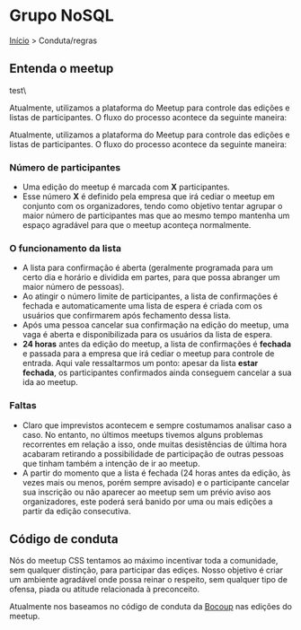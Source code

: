 Grupo NoSQL
======


[Início](../README.md) > Conduta/regras

## Entenda o meetup


test\

Atualmente, utilizamos a plataforma do Meetup para controle das edições e listas de participantes. O fluxo do processo acontece da seguinte maneira:


Atualmente, utilizamos a plataforma do Meetup para controle das edições e listas de participantes. O fluxo do processo acontece da seguinte maneira:

### Número de participantes

* Uma edição do meetup é marcada com **X** participantes.
* Esse número **X** é definido pela empresa que irá cediar o meetup em conjunto com os organizadores, tendo como objetivo tentar agrupar o maior número de participantes mas que ao mesmo tempo mantenha um espaço agradável para que o meetup aconteça normalmente.

### O funcionamento da lista

* A lista para confirmação é aberta (geralmente programada para um certo dia e horário e dividida em partes, para que possa abranger um maior número de pessoas).
* Ao atingir o número limite de participantes, a lista de confirmações é fechada e automaticamente uma lista de espera é criada com os usuários que confirmarem após fechamento dessa lista.
* Após uma pessoa cancelar sua confirmação na edição do meetup, uma vaga é aberta e disponibilizada para os usuários da lista de espera.
* **24 horas** antes da edição do meetup, a lista de confirmações é **fechada** e passada para a empresa que irá cediar o meetup para controle de entrada. Aqui vale ressaltarmos um ponto: apesar da lista **estar fechada**, os participantes confirmados ainda conseguem cancelar a sua ida ao meetup.

### Faltas

* Claro que imprevistos acontecem e sempre costumamos analisar caso a caso. No entanto, no últimos meetups tivemos alguns problemas recorrentes em relação a isso, onde muitas desistências de última hora acabaram retirando a possibilidade de participação de outras pessoas que tinham também a intenção de ir ao meetup.
* A partir do momento que a lista é fechada (24 horas antes da edição, às vezes mais ou menos, porém sempre avisado) e o participante cancelar sua inscrição ou não aparecer ao meetup sem um prévio aviso aos organizadores, este poderá será banido por uma ou mais edições a partir da edição consecutiva.

## Código de conduta

Nós do meetup CSS tentamos ao máximo incentivar toda a comunidade, sem qualquer distinção, para participar das ediçes. Nosso objetivo é criar um ambiente agradável onde possa reinar o respeito, sem qualquer tipo de ofensa, piada ou atitude relacionada à preconceito.

Atualmente nos baseamos no código de conduta da [Bocoup](http://bocoup.com/pt-BR/comunidade/conduta/) nas edições do meetup.
